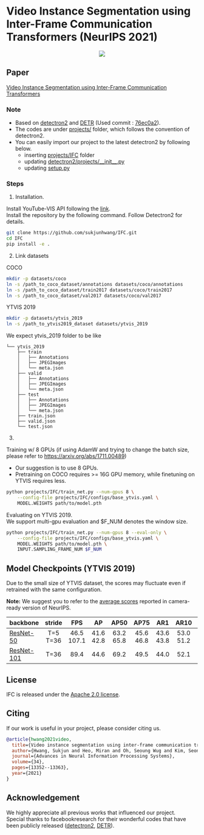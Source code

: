 # Video Instance Segmentation using Inter-Frame Communication Transformers (NeurIPS 2021)
<div align="center">
  <img src="ifc.png"/>
</div>

## Paper
[Video Instance Segmentation using Inter-Frame Communication Transformers](https://arxiv.org/abs/2106.03299)

### Note
* Based on [detectron2](https://github.com/facebookresearch/detectron2) and [DETR](https://github.com/facebookresearch/detr) (Used commit : [76ec0a2](https://github.com/facebookresearch/detectron2/commit/76ec0a2042f742bd8a16dfc81d76d42e24e96792)).
* The codes are under [projects/](projects/) folder, which follows the convention of detectron2.
* You can easily import our project to the latest detectron2 by following below.
  - inserting [projects/IFC](projects/IFC) folder
  - updating [detectron2/projects/__init\_\_.py](detectron2/projects/__init__.py)
  - updating [setup.py](./setup.py)

### Steps

1. Installation.

Install YouTube-VIS API following the [link](https://github.com/youtubevos/cocoapi).\
Install the repository by the following command. Follow Detectron2 for details.
```bash
git clone https://github.com/sukjunhwang/IFC.git
cd IFC
pip install -e .
```

2. Link datasets

COCO
```bash
mkdir -p datasets/coco
ln -s /path_to_coco_dataset/annotations datasets/coco/annotations
ln -s /path_to_coco_dataset/train2017 datasets/coco/train2017
ln -s /path_to_coco_dataset/val2017 datasets/coco/val2017
```

YTVIS 2019
```bash
mkdir -p datasets/ytvis_2019
ln -s /path_to_ytvis2019_dataset datasets/ytvis_2019
```
We expect ytvis_2019 folder to be like
```
└── ytvis_2019
    ├── train
    │   ├── Annotations
    │   ├── JPEGImages
    │   └── meta.json
    ├── valid
    │   ├── Annotations
    │   ├── JPEGImages
    │   └── meta.json
    ├── test
    │   ├── Annotations
    │   ├── JPEGImages
    │   └── meta.json
    ├── train.json
    ├── valid.json
    └── test.json
```

3.

Training w/ 8 GPUs (if using AdamW and trying to change the batch size, please refer to https://arxiv.org/abs/1711.00489)
* Our suggestion is to use 8 GPUs.
* Pretraining on COCO requires >= 16G GPU memory, while finetuning on YTVIS requires less.
```bash
python projects/IFC/train_net.py --num-gpus 8 \
    --config-file projects/IFC/configs/base_ytvis.yaml \
    MODEL.WEIGHTS path/to/model.pth
```

Evaluating on YTVIS 2019.\
We support multi-gpu evaluation and $F_NUM denotes the window size.
```bash
python projects/IFC/train_net.py --num-gpus 8 --eval-only \
    --config-file projects/IFC/configs/base_ytvis.yaml \
    MODEL.WEIGHTS path/to/model.pth \
    INPUT.SAMPLING_FRAME_NUM $F_NUM
```

## Model Checkpoints (YTVIS 2019)
Due to the small size of YTVIS dataset, the scores may fluctuate even if retrained with the same configuration.

**Note:** We suggest you to refer to the [average scores](https://github.com/sukjunhwang/IFC/issues/2) reported in camera-ready version of NeurIPS.

| backbone  | stride | FPS |  AP  | AP50 | AP75 |  AR1 |  AR10 | download |
|:----------|:------:|:----:|:----:|:----:|:----:|:----:|:-----:|:--------:|
| [ResNet-50](projects/IFC/configs/base_ytvis.yaml) | T=5<br>T=36 | 46.5<br>107.1 | 41.6<br>42.8 | 63.2<br>65.8 | 45.6<br>46.8 | 43.6<br>43.8 | 53.0<br>51.2 | [model](https://yonsei-my.sharepoint.com/:u:/g/personal/sj_hwang_o365_yonsei_ac_kr/EXE-OLLBh0ZNqeodX4bULiwBRIi7079rCZvZOhk0obQvTg?e=eYL0r3) \| [results](https://yonsei-my.sharepoint.com/:u:/g/personal/sj_hwang_o365_yonsei_ac_kr/EUtmJ3wM6C1Dp95oNuMq57IBEivorwPFy63rI47R6Zw1BA?e=OifTD8) |
| [ResNet-101](projects/IFC/configs/R101_ytvis.yaml) | T=36 | 89.4 | 44.6 | 69.2 | 49.5 | 44.0 | 52.1 | [model](https://yonsei-my.sharepoint.com/:u:/g/personal/sj_hwang_o365_yonsei_ac_kr/ETmV2wMkQs5Gpy2zBLKHRwIBX1p1SnX1kTioCSNZoXHvtA?e=3GqZBf) \| [results](https://yonsei-my.sharepoint.com/:u:/g/personal/sj_hwang_o365_yonsei_ac_kr/EVmUBp0TZzNHqjFvQ3_BTH0BXAoh28wLjQuztTTw2P-9Aw?e=XBVzWS) |
## License

IFC is released under the [Apache 2.0 license](LICENSE).

## Citing

If our work is useful in your project, please consider citing us.

```BibTeX
@article{hwang2021video,
  title={Video instance segmentation using inter-frame communication transformers},
  author={Hwang, Sukjun and Heo, Miran and Oh, Seoung Wug and Kim, Seon Joo},
  journal={Advances in Neural Information Processing Systems},
  volume={34},
  pages={13352--13363},
  year={2021}
}
```

## Acknowledgement
We highly appreciate all previous works that influenced our project.\
Special thanks to facebookresearch for their wonderful codes that have been publicly released ([detectron2](https://github.com/facebookresearch/detectron2), [DETR](https://github.com/facebookresearch/detr)).
